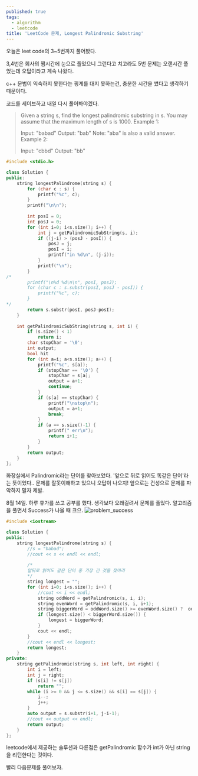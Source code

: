 ```yaml
---
published: true
tags:
  - algorithm
  - leetcode
title: 'LeetCode 문제, Longest Palindromic Substring'
---
```

오늘은 leet code의 3~5번까지 풀어봤다.

3,4번은 회사의 짬시간에 눈으로 풀었으니 그런다고 치고라도 5번 문제는 오랜시간 풀었는데 오답이라고 계속 나왔다.

c++ 문법이 익숙하지 못한다는 핑계를 대지 못하는건, 충분한 시간을 썼다고 생각하기 때문이다.



코드를 세이브하고 내일 다시 풀어봐야겠다.


> Given a string s, find the longest palindromic substring in s. You may assume that the maximum length of s is 1000.
> Example 1:
>
> Input: "babad"
> Output: "bab"
> Note: "aba" is also a valid answer.
> Example 2:
>
> Input: "cbbd"
> Output: "bb"


```c++
#include <stdio.h>

class Solution {
public:
    string longestPalindrome(string s) {
        for (char c : s) {
            printf("%c", c);
        }
        printf("\n\n");
        
        int posI = 0;
        int posJ = 0;
        for (int i=0; i<s.size(); i++) {
            int j = getPalindromicSubString(s, i);
            if ((j-i) > (posJ - posI)) {
                posJ = j;
                posI = i;
                printf("in %d\n", (j-i));
            }
            printf("\n");
        }
/*        
        printf("\n%d %d\n\n", posI, posJ);
        for (char c : s.substr(posI, posJ - posI)) {
            printf("%c", c);
        }
*/       
        return s.substr(posI, posJ-posI);
    }
    
    int getPalindromicSubString(string s, int i) {
        if (s.size() < 1)
            return i;
        char stopChar = '\0';
        int output;
        bool hit
        for (int a=i; a<s.size(); a++) {
            printf("%c", s[a]);
            if (stopChar == '\0') {
                stopChar = s[a];
                output = a+1;
                continue;
            }
            if (s[a] == stopChar) {
                printf("\nstop\n");
                output = a+1;
                break;
            }
            if (a == s.size()-1) {
                printf(" err\n");
                return i+1;                
            }
        }        
        return output;
    }
};
```

화장실에서 Palindromic라는 단어를 찾아보았다.
'앞으로 뒤로 읽어도 똑같은 단어'라는 뜻이었다.. 문제를 잘못이해하고 있으니 오답이 나오지!
앞으로는 건성으로 문제를 파악하지 말자 제발.



8월 14일. 하루 휴가를 쓰고 공부를 했다.
생각보다 오래걸려서 문제를 풀었다.
알고리즘을 풀면서 Success가 나올 때 크으.
![problem_success]({{site.baseurl}}/_posts/longestPalindrome_success.PNG)

```c++
#include <iostream>

class Solution {
public:
    string longestPalindrome(string s) {
        //s = "babad";
        //cout << s << endl << endl;
        
        /*
        앞뒤로 읽어도 같은 단어 중 가장 긴 것을 찾아라
        */
        string longest = "";
        for (int i=0; i<s.size(); i++) {
            //cout << i << endl;
            string oddWord = getPalindromic(s, i, i);
            string evenWord = getPalindromic(s, i, i+1);
            string biggerWord = oddWord.size() >= evenWord.size() ?  oddWord : evenWord;
            if (longest.size() < biggerWord.size()) {
                longest = biggerWord;
            }
            cout << endl;
        }
        //cout << endl << longest;
        return longest;
    }
private:
    string getPalindromic(string s, int left, int right) {
        int i = left;
        int j = right;
        if (s[i] != s[j])
            return "";
        while (i >= 0 && j <= s.size() && s[i] == s[j]) {
            i--;
            j++;
        }
        auto output = s.substr(i+1, j-i-1);
        //cout << output << endl;
        return output;
    }
};
```

leetcode에서 제공하는 솔루션과 다른점은 getPalindromic 함수가 int가 아닌 string을 리턴한다는 것이다.

빨리 다음문제를 풀어보자.

